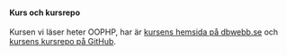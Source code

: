 #### Kurs och kursrepo

Kursen vi läser heter OOPHP, har är [kursens hemsida på dbwebb.se](https://dbwebb.se/kurser/oophp-v5) och [kursens kursrepo på GitHub](https://github.com/dbwebb-se/oophp).
